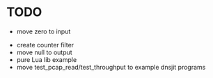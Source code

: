 # TODO
+ move zero to input
- create counter filter
- move null to output
- pure Lua lib example
- move test_pcap_read/test_throughput to example dnsjit programs
